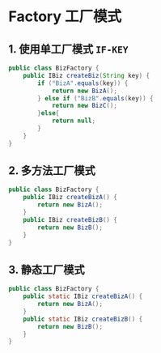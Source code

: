 # Factory 工厂模式

## 1. 使用单工厂模式 `IF-KEY`

```java
public class BizFactory {
    public IBiz createBiz(String key) {
        if ("BizA".equals(key)) {
            return new BizA();
        } else if ("BizB".equals(key)) {
            return new BizC();
        }else{
            return null;
        }
    }
}
```
## 2. 多方法工厂模式

```java
public class BizFactory {
    public IBiz createBizA() {
        return new BizA();
    }
    public IBiz createBizB() {
        return new BizB();
    }
}
```

## 3. 静态工厂模式

```java
public class BizFactory {
    public static IBiz createBizA() {
        return new BizA();
    }
    public static IBiz createBizB() {
        return new BizB();
    }
}
```
